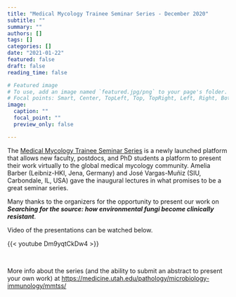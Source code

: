```yaml
---
title: "Medical Mycology Trainee Seminar Series - December 2020"
subtitle: ""
summary: ""
authors: []
tags: []
categories: []
date: "2021-01-22"
featured: false
draft: false
reading_time: false

# Featured image
# To use, add an image named `featured.jpg/png` to your page's folder.
# Focal points: Smart, Center, TopLeft, Top, TopRight, Left, Right, BottomLeft, Bottom, BottomRight.
image:
  caption: ""
  focal_point: ""
  preview_only: false

---
```



The [Medical Mycology Trainee Seminar Series](https://medicine.utah.edu/pathology/microbiology-immunology/mmtss/) is a newly launched platform that allows new faculty, postdocs, and PhD students a platform to present their work virtually to the global medical mycology community. Amelia Barber (Leibniz-HKI, Jena, Germany) and José Vargas-Muñiz (SIU, Carbondale, IL, USA) gave the inaugural lectures in what promises to be a great seminar series.  

Many thanks to the organizers for the opportunity to present our work on ***Searching for the source: how environmental fungi become clinically resistant***.  

Video of the presentations can be watched below.

{{< youtube Dm9yqtCkDw4 >}} 

<br>

More info about the series (and the ability to submit an abstract to present your own work) at https://medicine.utah.edu/pathology/microbiology-immunology/mmtss/
